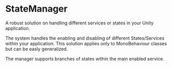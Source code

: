 # StateManager
A robust solution on handling different services or states in your Unity application.

The system handles the enabling and disabling of different States/Services within your application.
This solution applies only to MonoBehaviour classes but can be easly generalized.

The manager supports branches of states within the main enabled service.

